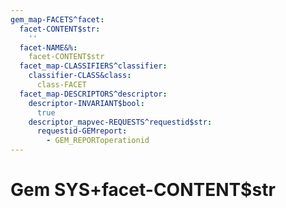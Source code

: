 ```yaml
---
gem_map-FACETS^facet:
  facet-CONTENT$str:
    ''
  facet-NAME&%:
    facet-CONTENT$str
  facet_map-CLASSIFIERS^classifier:
    classifier-CLASS&class:
      class-FACET
  facet_map-DESCRIPTORS^descriptor:
    descriptor-INVARIANT$bool:
      true
    descriptor_mapvec-REQUESTS^requestid$str:
      requestid-GEMreport:
        - GEM_REPORToperationid
---
```

# Gem SYS+facet-CONTENT$str

